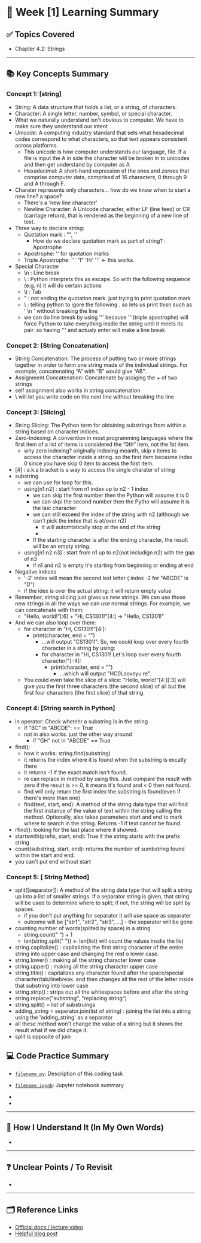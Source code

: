 # 📘 Week [1] Learning Summary

## ✅ Topics Covered
- Chapter 4.2: Strings

---

## 📚 Key Concepts Summary

### Concept 1: [string]
- String: A data structure that holds a list, or a string, of characters.
- Character: A single letter, number, symbol, or special character.
- What we naturally understand isn't obvious to computer. We have to make sure they understand our intent
- Unicode: A computing industry standard that sets what hexadecimal codes correspond to what characters, so that text appears consistent across platforms.
    - This unicode is how computer understands our language, file. If a file is input the A in side the character will be broken in to unicodes and then get understand by computer as A
    - Hexadecimal: A short-hand expression of the ones and zeroes that comprise computer data, comprised of 16 characters, 0 through 9 and A through F.
- Charater represents only characters... how do we know when to start a new line? a space?
    - There's a 'new line character'
    - Newline Character: A Unicode character, either LF (line feed) or CR (carriage return), that is rendered as the beginning of a new line of text.
- Three way to declare string:
    - Quotation mark : "", '' 
        - How do we declare quotation mark as part of string? :  Apostrophe
    - Apostrophe: '' for quotation marks 
    - Triple Apostrophe: ''' "I" 'Hi' ''' <- this works. 
- Special Character
    - \n : Line break
    - \ : Python interprets this as escape. So with the following sequence (e.g. n) it will do certain actions
    - \t : Tab
    - \" : not ending the quotation mark. just trying to print quotation mark
    - \\ : telling python to igore the following \. so lets us print thisn such as ' \n ' without breaking the line
    - we can do line break by using ''' because '''(triple apostrophe) will force Python to take everything insdie the string until it meets its pair. so having ''' and actualy enter will make a line break

### Concpet 2: [String Concatenation]
- String Concatenation: The process of putting two or more strings together in order to form one string made of the individual strings. For example, concatenating “A” with “B” would give “AB”.
- Assignment Concatenation: Concatenate by assiging the +  of two strings
- self assignment also works in string concatenation
- \ will let you write code on the next line without breaking the line

### Concept 3: [Slicing] 
- String Slicing: The Python term for obtaining substrings from within a string based on character indices.
- Zero-Indexing: A convention in most programming languages where the first item of a list of items is considered the “0th” item, not the 1st item.
    - why zero indexing? originally indexing meanth, skip x items to access the character inside a string. so the first item becasme index 0 since you have skip 0 item to access the first item. 
- [#] : a.k.a bracket is a way to access the single charater of string
- substring
    - we can use for loop for this. 
    - using[n1:n2] : start from n1 index up to n2 - 1 index
        - we can skip the first number then the Python will assume it is 0
        - we can skpi the second number then the Pytho will assume it is the last character
        - we can still exceed the index of the string with n2 (although we can't pick the index that is at/over n2)
            - it will automtatically stop at the end of the string
            - 
        - If the starting character is after the ending character, the result will be an empty string.
    - using[n1:n2:n3] : start from n1 up to n2(not includign n2) with the gap of n3
        - if  n1 and n2 is empty it's starting from beginning or ending at end
- Negative indices
    -  '-2' index will mean the second last letter ( index -2 for "ABCDE" is "D")
    -  if the idex is over the actual string: it will return empty value
- Remember, string slicing just gives us new strings. We can use those new strings in all the ways we can use normal strings. For example, we can concatenate with them: 
    - "Hello, world!"[:6] + "Hi, CS1301!"[4:] → "Hello, CS1301!"
- And we can also loop over them:
    - for character in "Hi, CS1301!"[4:]:
        - print(character, end = "")
            - ...will output "CS1301!". So, we could loop over every fourth character in a string by using:
            - for character in "Hi, CS1301! Let's loop over every fourth character!"[::4]:
                - print(character, end = "")
                    - ...which will output "HC0Lsoveyu re". 
    - You could even take the slice of a slice: "Hello, world!"[4:][:3] will give you the first three characters (the second slice) of all but the first four characters (the first slice) of that string.

### Concept 4: [String search in Python]
- in operator: Check whetehr a substring is in the string
    - if "BC" in "ABCDE":  == True
    - not in also works. just the other way around
        - if "GH" not in "ABCDE" == True 
- find():
    - how it works: string.find(substring)
    - it returns the index where it is found when the substring is excatly there
    - it returns -1 if the exact match isn't found.
    - re can replace in method by using this. Just compare the result with zero if the result is >= 0, it means it's found and < 0 then not found.
    - find will only return the first index the substring is found(even if there's more than one)
    - find(text, start, end): A method of the string data type that will find the first instance of the value of text within the string calling the method. Optionally, also takes parameters start and end to mark where to search in the string. Returns -1 if text cannot be found.
- rfind(): looking for the last place where it showed.
- startswith(prefix, start, end): True if the string starts with the prefix string
- count(substring, start, end): returns the number of sumbstring found within the start and end. 
- you can't put end without start

### Concept 5: [ String Method]
- split([separator]): A method of the string data type that will split a string up into a list of smaller strings. If a separator string is given, that string will be used to determine where to split; if not, the string will be split by spaces.
    - if you don't put anything for separator it will use space as separater
    - outcome will be ["str1", "str2", "str3", ...] - the separator will be gone
- counting number of words(splited by space) in a string
    - string.count(" ") + 1
    - len(string.split(" ")) <- len(list) will count the values insdie the list
- string.capitalize() : capitalizing the first string character of the entire string into upper case and changing the rest o lower case.
- string.lower() : making all the string character lower case
- string.upper() : making all the string character upper case
- string.title() : capitalizes any character found after the space/special character/tab/linebreak. and then changes all the rest of the letter inside that substring into lower case
- string.strip() : strips out all the whitespaces before and after the string
- string.replace("substring", "replacing string")
- string.split() = list of substruings
- adding_string = seperator.join(list of string)  : joining the list into a string using the 'adding_string' as a separator
- all these method won't change the value of a string but it shows the result what if we did chage it.
- split is opposite of join

## 💻 Code Practice Summary

- [`filename.py`](./filename.py): Description of this coding task
- [`filename.ipynb`](./filename.ipynb): Jupyter notebook summary

- 
- 
---

## 🧠 How I Understand It (In My Own Words)
- 



---

## ❓ Unclear Points / To Revisit
-  
---

## 🗂 Reference Links

- [Official docs / lecture video]()
- [Helpful blog post]()